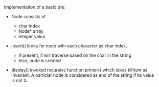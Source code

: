 Implementation of a basic trie:

- Node consists of 
	- char index
	- Node* array 
	- integer value

- insert() looks for node with each character as char index,
	- if present, it will traverse based on the char in the string
	- else, node is created

- display() invoked recursive function printer() which takes tillNow as
	invariant. A particlar node is considered as end of the string if 
	its value is not 0.